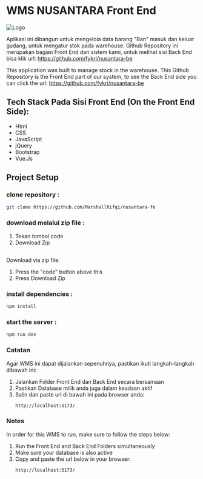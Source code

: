 # WMS NUSANTARA Front End

![Logo](https://imgtr.ee/images/2024/06/24/8ea2092c83467a10bd0196ebf7e86240.png)

Aplikasi ini dibangun untuk mengelola data barang "Ban" masuk dan keluar gudang, untuk mengatur stok pada warehouse.
Github Repository ini merupakan bagian Front End dari sistem kami, untuk melihat sisi Back End bisa klik url: 
https://github.com/fykri/nusantara-be

This application was built to manage stock in the warehouse. This Github Repository is the Front End part of our system, to see the Back End side you can click the url: 
https://github.com/fykri/nusantara-be


## Tech Stack Pada Sisi Front End (On the Front End Side):
- Html
- CSS
- JavaScript
- jQuery
- Bootstrap
- Vue.Js


## Project Setup


### clone repository :
```sh
git clone https://github.com/MarshallRifqi/nusantara-fe
```

### download melalui zip file :
1. Tekan tombol code
2. Download Zip 

##
Download via zip file:
1. Press the "code" button above this
2. Press Download Zip

### install dependencies :
```sh
npm install
```

### start the server :
```sh
npm run dev
```

### Catatan
Agar WMS ini dapat dijalankan sepenuhnya, pastikan ikuti langkah-langkah dibawah ini:
1. Jalankan Folder Front End dan Back End secara bersamaan
2. Pastikan Database milik anda juga dalam keadaan aktif
3. Salin dan paste url di bawah ini pada browser anda:
   ```sh
   http://localhost:5173/
   ```

### Notes
In order for this WMS to run, make sure to follow the steps below:
1. Run the Front End and Back End Folders simultaneously
2. Make sure your database is also active
3. Copy and paste the url below in your browser:
   ```sh
   http://localhost:5173/
   ```
